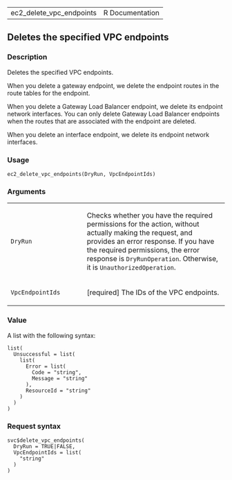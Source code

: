 <table style="width: 100%;">
<tbody>
<tr class="odd">
<td>ec2_delete_vpc_endpoints</td>
<td style="text-align: right;">R Documentation</td>
</tr>
</tbody>
</table>

## Deletes the specified VPC endpoints

### Description

Deletes the specified VPC endpoints.

When you delete a gateway endpoint, we delete the endpoint routes in the
route tables for the endpoint.

When you delete a Gateway Load Balancer endpoint, we delete its endpoint
network interfaces. You can only delete Gateway Load Balancer endpoints
when the routes that are associated with the endpoint are deleted.

When you delete an interface endpoint, we delete its endpoint network
interfaces.

### Usage

    ec2_delete_vpc_endpoints(DryRun, VpcEndpointIds)

### Arguments

<table>
<colgroup>
<col style="width: 35%" />
<col style="width: 65%" />
</colgroup>
<tbody>
<tr class="odd">
<td><code id="ec2_delete_vpc_endpoints_:_DryRun">DryRun</code></td>
<td><p>Checks whether you have the required permissions for the action,
without actually making the request, and provides an error response. If
you have the required permissions, the error response is
<code>DryRunOperation</code>. Otherwise, it is
<code>UnauthorizedOperation</code>.</p></td>
</tr>
<tr class="even">
<td><code
id="ec2_delete_vpc_endpoints_:_VpcEndpointIds">VpcEndpointIds</code></td>
<td><p>[required] The IDs of the VPC endpoints.</p></td>
</tr>
</tbody>
</table>

### Value

A list with the following syntax:

    list(
      Unsuccessful = list(
        list(
          Error = list(
            Code = "string",
            Message = "string"
          ),
          ResourceId = "string"
        )
      )
    )

### Request syntax

    svc$delete_vpc_endpoints(
      DryRun = TRUE|FALSE,
      VpcEndpointIds = list(
        "string"
      )
    )
